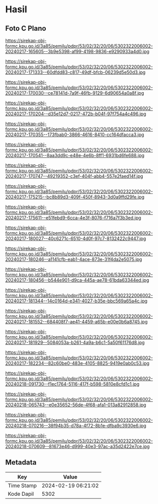 # Hasil

## Foto C Plano

https://sirekap-obj-formc.kpu.go.id/3a85/pemilu/pdpr/53/02/32/20/06/5302322006002-20240217-165605--3b9e5398-af99-4198-9836-e9290933a4d0.jpg

https://sirekap-obj-formc.kpu.go.id/3a85/pemilu/pdpr/53/02/32/20/06/5302322006002-20240217-171333--60dfdd83-c817-49df-bfcb-06239d5e50d3.jpg

https://sirekap-obj-formc.kpu.go.id/3a85/pemilu/pdpr/53/02/32/20/06/5302322006002-20240217-170030--ce78141d-7a9f-46fb-9129-6d90654a0a8f.jpg

https://sirekap-obj-formc.kpu.go.id/3a85/pemilu/pdpr/53/02/32/20/06/5302322006002-20240217-170204--d35e12d7-0217-472b-b04f-97f754a4c496.jpg

https://sirekap-obj-formc.kpu.go.id/3a85/pemilu/pdpr/53/02/32/20/06/5302322006002-20240217-170355--173fbab0-3866-4616-8410-cc164dfacca3.jpg

https://sirekap-obj-formc.kpu.go.id/3a85/pemilu/pdpr/53/02/32/20/06/5302322006002-20240217-170541--8aa3dd9c-e48e-4e6b-8ff1-6931bd6fe688.jpg

https://sirekap-obj-formc.kpu.go.id/3a85/pemilu/pdpr/53/02/32/20/06/5302322006002-20240217-170747--49219352-c3ef-404f-abb4-557e2faed14f.jpg

https://sirekap-obj-formc.kpu.go.id/3a85/pemilu/pdpr/53/02/32/20/06/5302322006002-20240217-175215--bc8b89d3-409f-450f-8943-3d0a9ffd29fe.jpg

https://sirekap-obj-formc.kpu.go.id/3a85/pemilu/pdpr/53/02/32/20/06/5302322006002-20240217-175611--e51febd9-6cca-4e3f-8076-f716a7f3b3ed.jpg

https://sirekap-obj-formc.kpu.go.id/3a85/pemilu/pdpr/53/02/32/20/06/5302322006002-20240217-180027--40c6271c-6510-4d0f-97c7-8132422c9447.jpg

https://sirekap-obj-formc.kpu.go.id/3a85/pemilu/pdpr/53/02/32/20/06/5302322006002-20240217-180246--a1141cfb-eab1-4ace-873e-31f4da2e5075.jpg

https://sirekap-obj-formc.kpu.go.id/3a85/pemilu/pdpr/53/02/32/20/06/5302322006002-20240217-180456--b544e901-d9ca-445a-ae78-61bda63344ed.jpg

https://sirekap-obj-formc.kpu.go.id/3a85/pemilu/pdpr/53/02/32/20/06/5302322006002-20240217-181344--14c0164d-e341-4027-b35e-bbc569a65a4c.jpg

https://sirekap-obj-formc.kpu.go.id/3a85/pemilu/pdpr/53/02/32/20/06/5302322006002-20240217-181552--684408f7-ae41-4459-a65b-e00e0b6a8745.jpg

https://sirekap-obj-formc.kpu.go.id/3a85/pemilu/pdpr/53/02/32/20/06/5302322006002-20240217-181929--5084053a-b261-4a9a-b6c1-5a50f61176d8.jpg

https://sirekap-obj-formc.kpu.go.id/3a85/pemilu/pdpr/53/02/32/20/06/5302322006002-20240217-182234--82c60be0-483e-4105-8825-9419e0ab0c53.jpg

https://sirekap-obj-formc.kpu.go.id/3a85/pemilu/pdpr/53/02/32/20/06/5302322006002-20240218-091730--f1ec1764-5116-417f-b598-5810e8cfd1c1.jpg

https://sirekap-obj-formc.kpu.go.id/3a85/pemilu/pdpr/53/02/32/20/06/5302322006002-20240218-065743--e0e35652-56de-4f68-afa1-013a82912858.jpg

https://sirekap-obj-formc.kpu.go.id/3a85/pemilu/pdpr/53/02/32/20/06/5302322006002-20240218-070216--38f94b35-d78a-4f72-8b1e-dfba9c3930e6.jpg

https://sirekap-obj-formc.kpu.go.id/3a85/pemilu/pdpr/53/02/32/20/06/5302322006002-20240218-070609--81673e46-d999-40e3-97ac-a35d2422e7ce.jpg


## Metadata

| Key        | Value               |
| ---------- | ------------------- |
| Time Stamp | 2024-02-19 06:21:02 |
| Kode Dapil | 5302                |



